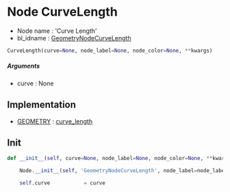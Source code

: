 # Node CurveLength

- Node name : 'Curve Length'
- bl_idname : [GeometryNodeCurveLength](https://docs.blender.org/api/current/bpy.types.GeometryNodeCurveLength.html)


``` python
CurveLength(curve=None, node_label=None, node_color=None, **kwargs)
```
##### Arguments

- curve : None

## Implementation

- [GEOMETRY](/docs/GeoNodes/socket_GEOMETRY.md) : [curve_length](/docs/GeoNodes/socket_GEOMETRY.md#curve_length)

## Init

``` python
def __init__(self, curve=None, node_label=None, node_color=None, **kwargs):

    Node.__init__(self, 'GeometryNodeCurveLength', node_label=node_label, node_color=node_color, **kwargs)

    self.curve           = curve
```
